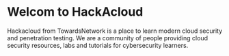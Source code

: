 # Welcom to HackAcloud

Hackacloud from TowardsNetwork is a place to learn modern cloud security and penetration testing. We are a community of people providing cloud security resources, labs and tutorials for cybersecurity learners.
